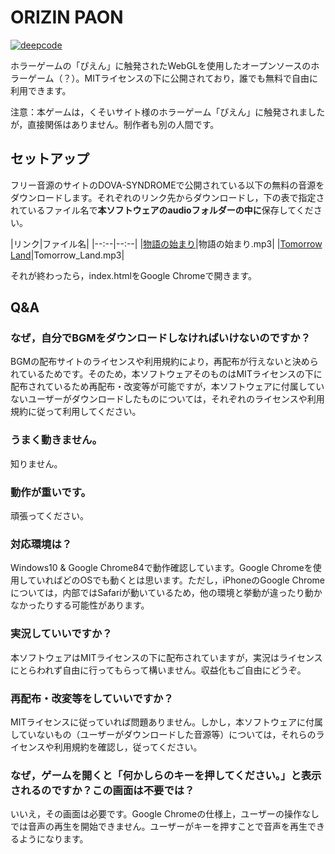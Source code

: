 # ORIZIN PAON
[![deepcode](https://www.deepcode.ai/api/gh/badge?key=eyJhbGciOiJIUzI1NiIsInR5cCI6IkpXVCJ9.eyJwbGF0Zm9ybTEiOiJnaCIsIm93bmVyMSI6IlJvYm90LUludmVudG9yIiwicmVwbzEiOiJPUklaSU4tUGFvbiIsImluY2x1ZGVMaW50IjpmYWxzZSwiYXV0aG9ySWQiOjE5NTA0LCJpYXQiOjE1OTYxODQwNDF9.FSWSh5po0ZOcCQbpd3dwLIHoUFHeYn2FHnJLfBeEGWY)](https://www.deepcode.ai/app/gh/Robot-Inventor/ORIZIN-Paon/_/dashboard?utm_content=gh%2FRobot-Inventor%2FORIZIN-Paon)

ホラーゲームの「ぴえん」に触発されたWebGLを使用したオープンソースのホラーゲーム（？）。MITライセンスの下に公開されており，誰でも無料で自由に利用できます。

注意：本ゲームは，くそいサイト様のホラーゲーム「ぴえん」に触発されましたが，直接関係はありません。制作者も別の人間です。

## セットアップ
フリー音源のサイトのDOVA-SYNDROMEで公開されている以下の無料の音源をダウンロードします。それぞれのリンク先からダウンロードし，下の表で指定されているファイル名で**本ソフトウェアのaudioフォルダーの中に**保存してください。

|リンク|ファイル名|
|--:--|--:--|
|[物語の始まり](https://dova-s.jp/bgm/play3915.html)|物語の始まり.mp3|
|[Tomorrow Land](https://dova-s.jp/bgm/play10839.html)|Tomorrow_Land.mp3|

それが終わったら，index.htmlをGoogle Chromeで開きます。

## Q&A
### なぜ，自分でBGMをダウンロードしなければいけないのですか？
BGMの配布サイトのライセンスや利用規約により，再配布が行えないと決められているためです。そのため，本ソフトウェアそのものはMITライセンスの下に配布されているため再配布・改変等が可能ですが，本ソフトウェアに付属していないユーザーがダウンロードしたものについては，それぞれのライセンスや利用規約に従って利用してください。

### うまく動きません。
知りません。

### 動作が重いです。
頑張ってください。

### 対応環境は？
Windows10 & Google Chrome84で動作確認しています。Google Chromeを使用していればどのOSでも動くとは思います。ただし，iPhoneのGoogle Chromeについては，内部ではSafariが動いているため，他の環境と挙動が違ったり動かなかったりする可能性があります。

### 実況していいですか？
本ソフトウェアはMITライセンスの下に配布されていますが，実況はライセンスにとらわれず自由に行ってもらって構いません。収益化もご自由にどうぞ。

### 再配布・改変等をしていいですか？
MITライセンスに従っていれば問題ありません。しかし，本ソフトウェアに付属していないもの（ユーザーがダウンロードした音源等）については，それらのライセンスや利用規約を確認し，従ってください。

### なぜ，ゲームを開くと「何かしらのキーを押してください。」と表示されるのですか？この画面は不要では？
いいえ，その画面は必要です。Google Chromeの仕様上，ユーザーの操作なしでは音声の再生を開始できません。ユーザーがキーを押すことで音声を再生できるようになります。
